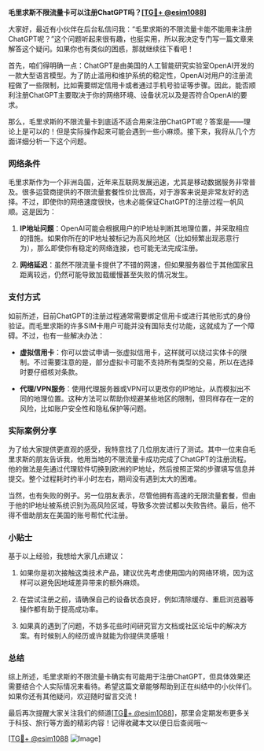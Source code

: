 **毛里求斯不限流量卡可以注册ChatGPT吗？[[TG💪+ @esim1088](https://t.me/s/esim1088)]**

大家好，最近有小伙伴在后台私信问我：“毛里求斯的不限流量卡能不能用来注册ChatGPT呢？”这个问题听起来很有趣，也挺实用，所以我决定专门写一篇文章来解答这个疑问。如果你也有类似的困惑，那就继续往下看吧！

首先，咱们得明确一点：ChatGPT是由美国的人工智能研究实验室OpenAI开发的一款大型语言模型。为了防止滥用和维护系统的稳定性，OpenAI对用户的注册流程做了一些限制，比如需要绑定信用卡或者通过手机号验证等步骤。因此，能否顺利注册ChatGPT主要取决于你的网络环境、设备状况以及是否符合OpenAI的要求。

那么，毛里求斯的不限流量卡到底适不适合用来注册ChatGPT呢？答案是——理论上是可以的！但是实际操作起来可能会遇到一些小麻烦。接下来，我将从几个方面详细分析一下这个问题。

### 网络条件

毛里求斯作为一个非洲岛国，近年来互联网发展迅速，尤其是移动数据服务非常普及。很多运营商提供的不限流量套餐性价比很高，对于游客来说是非常友好的选择。不过，即使你的网络速度很快，也未必能保证ChatGPT的注册过程一帆风顺。这是因为：

1. **IP地址问题**：OpenAI可能会根据用户的IP地址判断其地理位置，并采取相应的措施。如果你所在的IP地址被标记为高风险地区（比如频繁出现恶意行为），那么即使你有稳定的网络连接，也可能无法完成注册。
   
2. **网络延迟**：虽然不限流量卡提供了不错的网速，但如果服务器位于其他国家且距离较远，仍然可能导致加载缓慢甚至失败的情况发生。

### 支付方式

如前所述，目前ChatGPT的注册过程通常需要绑定信用卡或进行其他形式的身份验证。而毛里求斯的许多SIM卡用户可能并没有国际支付功能，这就成为了一个障碍。不过，也有一些解决办法：

- **虚拟信用卡**：你可以尝试申请一张虚拟信用卡，这样就可以绕过实体卡的限制。不过需要注意的是，部分虚拟卡可能不支持所有类型的交易，所以在选择时要仔细核对条款。
  
- **代理/VPN服务**：使用代理服务器或VPN可以更改你的IP地址，从而模拟出不同的地理位置。这种方法可以帮助你规避某些地区的限制，但同样存在一定的风险，比如账户安全性和隐私保护等问题。

### 实际案例分享

为了给大家提供更直观的感受，我特意找了几位朋友进行了测试。其中一位来自毛里求斯的朋友告诉我，他用当地的不限流量卡成功完成了ChatGPT的注册流程。他的做法是先通过代理软件切换到欧洲的IP地址，然后按照正常的步骤填写信息并提交。整个过程耗时约半小时左右，期间没有遇到太大的困难。

当然，也有失败的例子。另一位朋友表示，尽管他拥有高速的无限流量套餐，但由于他的IP地址被系统识别为高风险区域，导致多次尝试都以失败告终。最后，他不得不借助朋友在美国的账号帮忙代注册。

### 小贴士

基于以上经验，我想给大家几点建议：

1. 如果你是初次接触这类技术产品，建议优先考虑使用国内的网络环境，因为这样可以避免因地域差异带来的额外麻烦。
   
2. 在尝试注册之前，请确保自己的设备状态良好，例如清除缓存、重启浏览器等操作都有助于提高成功率。

3. 如果真的遇到了问题，不妨多花些时间研究官方文档或社区论坛中的解决方案。有时候别人的经历或许就能为你提供灵感哦！

### 总结

综上所述，毛里求斯的不限流量卡确实有可能用于注册ChatGPT，但具体效果还需要结合个人实际情况来看待。希望这篇文章能够帮助到正在纠结中的小伙伴们。如果你还有其他疑问，欢迎随时留言交流！

最后再次提醒大家关注我们的频道[[TG💪+ @esim1088](https://t.me/s/esim1088)]，那里会定期发布更多关于科技、旅行等方面的精彩内容！记得收藏本文以便日后查阅哦～

[[TG💪+ @esim1088](https://t.me/s/esim1088) ![Image](https://i.postimg.cc/4NQfJmqS/Snipaste-2025-05-13-00-14-12.png)]